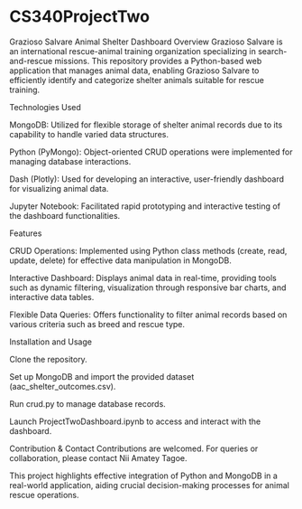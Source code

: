 # CS340ProjectTwo

Grazioso Salvare Animal Shelter Dashboard
Overview
Grazioso Salvare is an international rescue-animal training organization specializing in search-and-rescue missions. This repository provides a Python-based web application that manages animal data, enabling Grazioso Salvare to efficiently identify and categorize shelter animals suitable for rescue training.

Technologies Used

MongoDB: Utilized for flexible storage of shelter animal records due to its capability to handle varied data structures.

Python (PyMongo): Object-oriented CRUD operations were implemented for managing database interactions.

Dash (Plotly): Used for developing an interactive, user-friendly dashboard for visualizing animal data.

Jupyter Notebook: Facilitated rapid prototyping and interactive testing of the dashboard functionalities.

Features

CRUD Operations: Implemented using Python class methods (create, read, update, delete) for effective data manipulation in MongoDB.

Interactive Dashboard: Displays animal data in real-time, providing tools such as dynamic filtering, visualization through responsive bar charts, and interactive data tables.

Flexible Data Queries: Offers functionality to filter animal records based on various criteria such as breed and rescue type.

Installation and Usage

Clone the repository.

Set up MongoDB and import the provided dataset (aac_shelter_outcomes.csv).

Run crud.py to manage database records.

Launch ProjectTwoDashboard.ipynb to access and interact with the dashboard.

Contribution & Contact
Contributions are welcomed. For queries or collaboration, please contact Nii Amatey Tagoe.

This project highlights effective integration of Python and MongoDB in a real-world application, aiding crucial decision-making processes for animal rescue operations.
